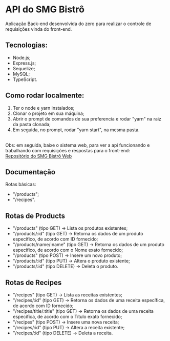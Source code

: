 # API do SMG Bistrô

Aplicação Back-end desenvolvida do zero para realizar o controle de requisições vinda do front-end.

## Tecnologias:

<ul>
  <li>Node.js;</li>
  <li>Express.js;</li>
  <li>Sequelize;</li>
  <li>MySQL;</li>
  <li>TypeScript.</li>
</ul>

## Como rodar localmente: 
  <ol>
    <li>Ter o node e yarn instalados;</li>
    <li>Clonar o projeto em sua máquina;</li>
    <li>Abrir o prompt de comandos de sua preferencia e rodar "yarn" na raiz da pasta clonada; </li>
    <li>Em seguida, no prompt, rodar "yarn start", na mesma pasta. </li>
  </ol>
  <br />
  Obs: em seguida, baixe o sistema web, para ver a api funcionando e trabalhando com requisições e respostas para o front-end:
  <br />
  <a href="https://github.com/alvarojunior02/bistroweb">Repositório do SMG Bistrô Web </a>


## Documentação

Rotas básicas: 
 <ul>
  <li>"/products";</li>
  <li>"/recipes".</li>
</ul>

## Rotas de Products
  - "/products" (tipo GET) -> Lista os produtos existentes;
  - "/products/:id" (tipo GET) -> Retorna os dados de um produto específico, de acordo com ID fornecido;
  - "/products/name/:name" (tipo GET) -> Retorna os dados de um produto específico, de acordo com o Nome exato fornecido;
  - "/products" (tipo POST) -> Insere um novo produto;
  - "/products/:id" (tipo PUT) -> Altera o produto existente;
  - "/products/:id" (tipo DELETE) -> Deleta o produto.

## Rotas de Recipes
  - "/recipes" (tipo GET) -> Lista as receitas existentes;
  - "/recipes/:id" (tipo GET) -> Retorna os dados de uma receita específica, de acordo com ID fornecido;
  - "/recipes/title/:title" (tipo GET) -> Retorna os dados de uma receita específica, de acordo com o Título exato fornecido;
  - "/recipes" (tipo POST) -> Insere uma nova receita;
  - "/recipes/:id" (tipo PUT) -> Altera a receita existente;
  - "/recipes/:id" (tipo DELETE) -> Deleta a receita.

